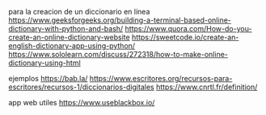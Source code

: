 para la creacion de un diccionario en línea
https://www.geeksforgeeks.org/building-a-terminal-based-online-dictionary-with-python-and-bash/
https://www.quora.com/How-do-you-create-an-online-dictionary-website
https://sweetcode.io/create-an-english-dictionary-app-using-python/
https://www.sololearn.com/discuss/272318/how-to-make-online-dictionary-using-html

ejemplos
https://bab.la/
https://www.escritores.org/recursos-para-escritores/recursos-1/diccionarios-digitales
https://www.cnrtl.fr/definition/

app web utiles 
https://www.useblackbox.io/
